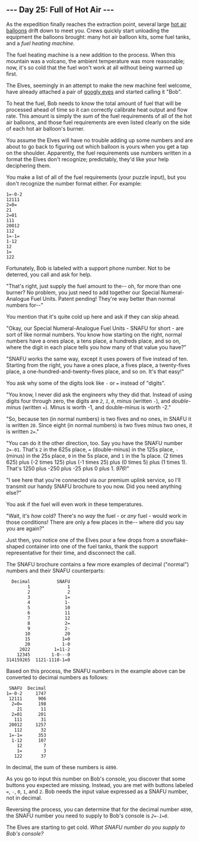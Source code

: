 
## --- Day 25: Full of Hot Air ---

As the expedition finally reaches the extraction point, several large <a href="https://en.wikipedia.org/wiki/Hot_air_balloon" target="_blank">hot air balloons</a> drift down to meet you. Crews quickly start unloading the equipment the balloons brought: many hot air balloon kits, some fuel tanks, and a *fuel heating machine*.

The fuel heating machine is a new addition to the process. When this mountain was a volcano, the ambient temperature was more reasonable; now, it's so cold that the fuel won't work at all without being warmed up first.

The Elves, seemingly in an attempt to make the new machine feel welcome, have already attached a pair of <a href="https://en.wikipedia.org/wiki/Googly_eyes" target="_blank">googly eyes</a> and started calling it "Bob".

To heat the fuel, Bob needs to know the total amount of fuel that will be processed ahead of time so it can correctly calibrate heat output and flow rate. This amount is simply the *sum* of the fuel requirements of all of the hot air balloons, and those fuel requirements are even listed clearly on the side of each hot air balloon's burner.

You assume the Elves will have no trouble adding up some numbers and are about to go back to figuring out which balloon is yours when you get a tap on the shoulder. Apparently, the fuel requirements use numbers written in a format the Elves don't recognize; predictably, they'd like your help deciphering them.

You make a list of all of the fuel requirements (your puzzle input), but you don't recognize the number format either. For example:

    1=-0-2
    12111
    2=0=
    21
    2=01
    111
    20012
    112
    1=-1=
    1-12
    12
    1=
    122

Fortunately, Bob is labeled with a support phone number. Not to be deterred, you call and ask for help.

"That's right, just supply the fuel amount to the-- oh, for more than one burner? No problem, you just need to add together our Special Numeral-Analogue Fuel Units. Patent pending! They're way better than normal numbers for--"

You mention that it's quite cold up here and ask if they can skip ahead.

"Okay, our Special Numeral-Analogue Fuel Units - SNAFU for short - are sort of like normal numbers. You know how starting on the right, normal numbers have a ones place, a tens place, a hundreds place, and so on, where the digit in each place tells you how many of that value you have?"

"SNAFU works the same way, except it uses powers of five instead of ten. Starting from the right, you have a ones place, a fives place, a twenty-fives place, a one-hundred-and-twenty-fives place, and so on. It's that easy!"

You ask why some of the digits look like `-` or `=` instead of "digits".

"You know, I never did ask the engineers why they did that. Instead of using digits four through zero, the digits are *`2`*, *`1`*, *`0`*, *minus* (written `-`), and *double-minus* (written `=`). Minus is worth -1, and double-minus is worth -2."

"So, because ten (in normal numbers) is two fives and no ones, in SNAFU it is written `20`. Since eight (in normal numbers) is two fives minus two ones, it is written `2=`."

"You can do it the other direction, too. Say you have the SNAFU number `2=-01`. That's `2` in the 625s place, `=` (double-minus) in the 125s place, `-` (minus) in the 25s place, `0` in the 5s place, and `1` in the 1s place. (2 times 625) plus (-2 times 125) plus (-1 times 25) plus (0 times 5) plus (1 times 1). That's 1250 plus -250 plus -25 plus 0 plus 1. *976*!"

"I see here that you're connected via our premium uplink service, so I'll transmit our handy SNAFU brochure to you now. Did you need anything else?"

You ask if the fuel will even work in these temperatures.

"Wait, it's *how* cold? There's no *way* the fuel - or *any* fuel - would work in those conditions! There are only a few places in the-- where did you say you are again?"

Just then, you notice one of the Elves pour a few drops from a snowflake-shaped container into one of the fuel tanks, thank the support representative for their time, and disconnect the call.

The SNAFU brochure contains a few more examples of decimal ("normal") numbers and their SNAFU counterparts:

      Decimal          SNAFU
            1              1
            2              2
            3             1=
            4             1-
            5             10
            6             11
            7             12
            8             2=
            9             2-
           10             20
           15            1=0
           20            1-0
         2022         1=11-2
        12345        1-0---0
    314159265  1121-1110-1=0

Based on this process, the SNAFU numbers in the example above can be converted to decimal numbers as follows:

     SNAFU  Decimal
    1=-0-2     1747
     12111      906
      2=0=      198
        21       11
      2=01      201
       111       31
     20012     1257
       112       32
     1=-1=      353
      1-12      107
        12        7
        1=        3
       122       37

In decimal, the sum of these numbers is `4890`.

As you go to input this number on Bob's console, you discover that some buttons you expected are missing. Instead, you are met with buttons labeled `=`, `-`, `0`, `1`, and `2`. Bob needs the input value expressed as a SNAFU number, not in decimal.

Reversing the process, you can determine that for the decimal number `4890`, the SNAFU number you need to supply to Bob's console is *`2=-1=0`*.

The Elves are starting to get cold. *What SNAFU number do you supply to Bob's console?*

